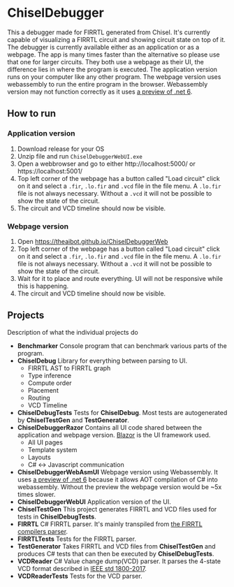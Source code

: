 # ChiselDebugger

This a debugger made for FIRRTL generated from Chisel. It's currently capable of visualizing a FIRRTL circuit and showing circuit state on top of it. The debugger is currently available either as an application or as a webpage. The app is many times faster than the alternative so please use that one for larger circuits. They both use a webpage as their UI, the difference lies in where the program is executed. The application version runs on your computer like any other program. The webpage version uses webassembly to run the entire program in the browser. Webassembly version may not function correctly as it uses [a preview of .net 6](https://devblogs.microsoft.com/dotnet/announcing-net-6-preview-5/).

## How to run

### Application version
1. Download release for your OS
2. Unzip file and run ```ChiselDebuggerWebUI.exe```
3. Open a webbrowser and go to either http://localhost:5000/ or https://localhost:5001/
4. Top left corner of the webpage has a button called "Load circuit" click on it and select a ```.fir```, ```.lo.fir``` and ```.vcd``` file in the file menu. A ```.lo.fir``` file is not always necessary. Without a ```.vcd``` it will not be possible to show the state of the circuit.
5. The circuit and VCD timeline should now be visible.

### Webpage version
1. Open https://theaibot.github.io/ChiselDebuggerWeb
2. Top left corner of the webpage has a button called "Load circuit" click on it and select a ```.fir```, ```.lo.fir``` and ```.vcd``` file in the file menu. A ```.lo.fir``` file is not always necessary. Without a ```.vcd``` it will not be possible to show the state of the circuit.
3. Wait for it to place and route everything. UI will not be responsive while this is happening.
4. The circuit and VCD timeline should now be visible.

## Projects
Description of what the individual projects do

* **Benchmarker** Console program that can benchmark various parts of the program.
* **ChiselDebug** Library for everything between parsing to UI.
  * FIRRTL AST to FIRRTL graph
  * Type inference
  * Compute order
  * Placement
  * Routing
  * VCD Timeline
* **ChiselDebugTests** Tests for **ChiselDebug**. Most tests are autogenerated by **ChiselTestGen** and **TestGenerator**.
* **ChiselDebuggerRazor** Contains all UI code shared between the application and webpage version. [Blazor](https://dotnet.microsoft.com/apps/aspnet/web-apps/blazor) is the UI framework used.
  * All UI pages
  * Template system
  * Layouts
  * C# <-> Javascript communication
* **ChiselDebuggerWebAsmUI** Webpage version using Webassembly. It uses [a preview of .net 6](https://devblogs.microsoft.com/dotnet/announcing-net-6-preview-5/) because it allows AOT compilation of C# into webassembly. Without the preview the webpage version would be ~5x times slower.
* **ChiselDebuggerWebUI** Application version of the UI.
* **ChiselTestGen** This project generates FIRRTL and VCD files used for tests in **ChiselDebugTests**.
* **FIRRTL** C# FIRRTL parser. It's mainly transpiled from [the FIRRTL compilers parser](https://github.com/chipsalliance/firrtl/blob/master/src/main/scala/firrtl/Parser.scala).
* **FIRRTLTests** Tests for the FIRRTL parser.
* **TestGenerator** Takes FIRRTL and VCD files from **ChiselTestGen** and produces C# tests that can then be executed by **ChiselDebugTests**.
* **VCDReader** C# Value change dump(VCD) parser. It parses the 4-state VCD format described in [IEEE std 1800-2017](https://standards.ieee.org/standard/1800-2017.html).
* **VCDReaderTests** Tests for the VCD parser.

